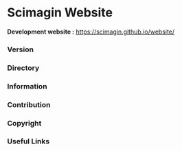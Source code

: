 # Scimagin Website

**Development website :** https://scimagin.github.io/website/

<h3>Version</h3>

<h3>Directory</h3>

<h3>Information</h3>

<h3>Contribution</h3>

<h3>Copyright</h3>

<h3>Useful Links</h3>


